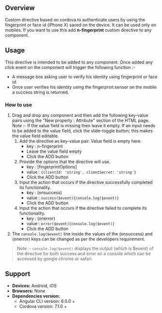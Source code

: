 ## Overview 
Custom directive based on cordova to authenticate users by using the fingerprint or face id (iPhone X) saved on the device. It can be used only on mobiles. If you want to use this add **n-fingerprint** custom directive to any component.

## Usage
This directive is intended to be added to any component. Once added any click event on the component will trigger the following function :-
* A message box asking user to verify his identity using fingerprint or face id.
* Once user verifies his identity using the fingerprint sensor on the mobile a success string is returned.

### How to use   
1. Drag and drop any component and then add the following key-value pairs using the "New property : Attribute" section of the HTML page. Note :- If the value field is missing then leave it empty. If an input needs to be added to the value field, click the slide-toggle button; this makes the value field editable.
    1. Add the directive as key-value pair. Value field is empty here.
        - key : n-fingerprint
        - Leave the value field empty
        - Click the ADD button
    2. Provide the options that the directive will use.
        - key : [fingerprintOptions] 
        - value : `{clientId: 'string', clientSecret: 'string'}`
        - Click the ADD button
    3. Input the action that occurs if the directive successfully completed its functionality.
        - key : (onsuccess)  
        - value : `success($event){console.log($event)}`
        - Click the ADD button
    4. Input the action that occurs if the directive failed to complete its functionality.
        - key : (onerror)  
        - value : `error($event){console.log($event)}`
        - Click the ADD button
2. The `console.log($event)` line inside the values of the (onsuccess) and (onerror) keys can be changed as per the developers requirement. 
>Note :- `console.log($event)` displays the output (which is $event) of the directive for both success and error on a console which can be accessed by google chrome or safari.

## Support
- **Devices:** Android, iOS
- **Browsers:**  None
- **Dependencies version:** 
    - Angular CLI version: 6.0.0 + 
    - Cordova version: 7.1.0 +
